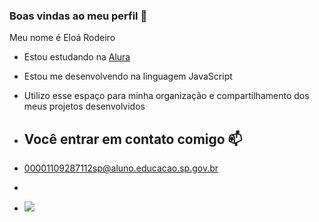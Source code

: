 ### Boas vindas ao meu perfil 💙

Meu nome é Eloá Rodeiro

- Estou estudando na [Alura](https://www.alura.com.br)
- Estou me desenvolvendo na linguagem JavaScript
- Utilizo esse espaço para minha organização e compartilhamento dos meus projetos desenvolvidos

- ## Você entrar em contato comigo 📫

- 00001109287112sp@aluno.educacao.sp.gov.br
- 
- ![]( https://media1.tenor.com/m/qj_wTx9dXVMAAAAC/cat-hug.gif)
  
